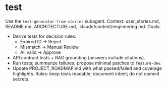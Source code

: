 # test
Use the `test-generator-from-stories` subagent.
Context: user_stories.md, README.md, ARCHITECTURE.md, .claude/context/engineering.md.
Goals:
- Derive tests for decision rules:
    - Expired ID → Reject
    - Mismatch → Manual Review
    - All valid → Approve
- API contract tests + RAG grounding (answers include citations).
- Run tests; summarize failures; propose minimal patches to `feature-dev`.
- Update PROJECT_ROADMAP.md with what passed/failed and coverage highlights.
  Rules: keep tests readable; document intent; do not commit secrets.
